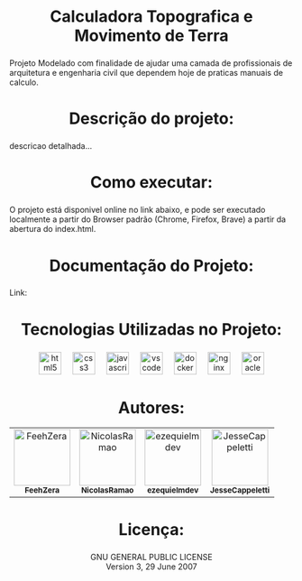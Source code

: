 <h1 align="center">Calculadora Topografica e Movimento de Terra</h1>

###

<p align="left">Projeto Modelado com finalidade de ajudar uma camada de profissionais de arquitetura e engenharia civil que dependem hoje de praticas manuais de calculo.</p>

###

<h1 align="center">Descrição do projeto:</h1>

###

<p align="left">descricao detalhada...</p>

###

<h1 align="center">Como executar:</h1>

###

<p align="left">O projeto está disponivel online no link abaixo, e pode ser executado localmente a partir do Browser padrão (Chrome, Firefox, Brave) a partir da abertura do index.html.</p>

###

<h1 align="center">Documentação do Projeto:</h1>

###

<p align="left">Link:</p>

###

<h1 align="center">Tecnologias Utilizadas no Projeto:</h1>

###

<div align="center">
  <img src="https://cdn.jsdelivr.net/gh/devicons/devicon/icons/html5/html5-original.svg" height="40" alt="html5 logo"  />
  <img width="12" />
  <img src="https://cdn.jsdelivr.net/gh/devicons/devicon/icons/css3/css3-original.svg" height="40" alt="css3 logo"  />
  <img width="12" />
  <img src="https://cdn.jsdelivr.net/gh/devicons/devicon/icons/javascript/javascript-original.svg" height="40" alt="javascript logo"  />
  <img width="12" />
  <img src="https://cdn.jsdelivr.net/gh/devicons/devicon/icons/vscode/vscode-original.svg" height="40" alt="vscode logo"  />
  <img width="12" />
  <img src="https://cdn.jsdelivr.net/gh/devicons/devicon/icons/docker/docker-original.svg" height="40" alt="docker logo"  />
  <img width="12" />
  <img src="https://cdn.jsdelivr.net/gh/devicons/devicon/icons/nginx/nginx-original.svg" height="40" alt="nginx logo"  />
  <img width="12" />
  <img src="https://cdn.jsdelivr.net/gh/devicons/devicon/icons/oracle/oracle-original.svg" height="40" alt="oracle logo"  />
</div>

###

<h1 align="center">Autores:</h1>
<table align="center">
  <tr>
    <td align="center">
      <a href="https://github.com/FeehZera">
        <img src="https://github.com/FeehZera.png" width="100px;" alt="FeehZera"/><br />
        <sub><b>FeehZera</b></sub>
      </a>
    </td>
    <td align="center">
      <a href="https://github.com/NicolasRamao">
        <img src="https://github.com/NicolasRamao.png" width="100px;" alt="NicolasRamao"/><br />
        <sub><b>NicolasRamao</b></sub>
      </a>
    </td>
    <td align="center">
      <a href="https://github.com/ezequielmdev">
        <img src="https://github.com/ezequielmdev.png" width="100px;" alt="ezequielmdev"/><br />
        <sub><b>ezequielmdev</b></sub>
      </a>
    </td>
    <td align="center">
      <a href="https://github.com/JesseCappeletti">
        <img src="https://github.com/JesseCappeletti.png" width="100px;" alt="JesseCappeletti"/><br />
        <sub><b>JesseCappeletti</b></sub>
      </a>
    </td>
  </tr>
</table>


###

<h1 align="center">Licença:</h1>

###

<p align="center">GNU GENERAL PUBLIC LICENSE<br>                       Version 3, 29 June 2007</p>

###
